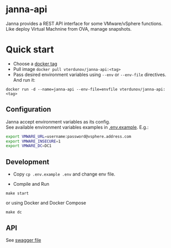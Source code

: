 # janna-api
Janna provides a REST API interface for some VMware/vSphere functions. Like deploy Virtual Machnine from OVA, manage snapshots.

# Quick start
- Choose a [docker tag](https://hub.docker.com/r/vterdunov/janna-api/tags/)
- Pull image `docker pull vterdunov/janna-api:<tag>`
- Pass desired environment variables using `--env` or `--env-file` directives. And run it:  
```
docker run -d --name=janna-api --env-file=envfile vterdunov/janna-api:<tag>
```

## Configuration
Janna accept environment variables as its config.  
See available environment variables examples in [.env.example](https://github.com/vterdunov/janna-api/blob/master/.env.example). E.g.:
```bash
export VMWARE_URL=username:password@vsphere.address.com
export VMWARE_INSECURE=1
export VMWARE_DC=DC1
```

## Development
- Copy `cp .env.example .env` and change env file.

- Compile and Run
```
make start
```
or using Docker and Docker Compose
```
make dc
```

## API
See [swagger file](https://github.com/vterdunov/janna-api/blob/master/api/swagger.yaml)
